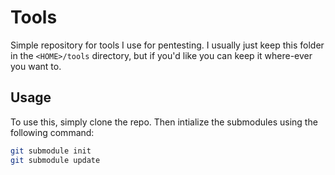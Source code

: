 # Tools

Simple repository for tools I use for pentesting. I usually just keep this folder in the `<HOME>/tools` directory, but if you'd like you can keep it where-ever you want to.

## Usage

To use this, simply clone the repo. Then intialize the submodules using the following command:

```sh
git submodule init
git submodule update
```

